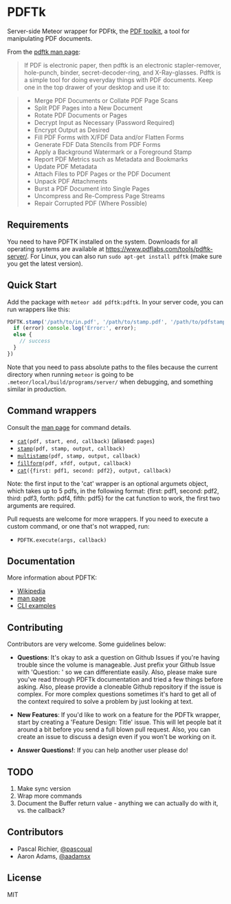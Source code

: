 PDFTk
=====

Server-side Meteor wrapper for PDFtk, the [PDF toolkit](https://www.pdflabs.com/tools/pdftk-the-pdf-toolkit/), a tool for manipulating PDF documents.

From the [pdftk man page](http://linux.die.net/man/1/pdftk):

> If PDF is electronic paper, then pdftk is an electronic stapler-remover, hole-punch, binder, secret-decoder-ring, and X-Ray-glasses. Pdftk is a simple tool for doing everyday things with PDF documents. Keep one in the top drawer of your desktop and use it to:

> * Merge PDF Documents or Collate PDF Page Scans
> * Split PDF Pages into a New Document
> * Rotate PDF Documents or Pages
> * Decrypt Input as Necessary (Password Required)
> * Encrypt Output as Desired
> * Fill PDF Forms with X/FDF Data and/or Flatten Forms
> * Generate FDF Data Stencils from PDF Forms
> * Apply a Background Watermark or a Foreground Stamp
> * Report PDF Metrics such as Metadata and Bookmarks
> * Update PDF Metadata
> * Attach Files to PDF Pages or the PDF Document
> * Unpack PDF Attachments
> * Burst a PDF Document into Single Pages
> * Uncompress and Re-Compress Page Streams
> * Repair Corrupted PDF (Where Possible)


## Requirements

You need to have PDFTK installed on the system. Downloads for all operating systems are available at <https://www.pdflabs.com/tools/pdftk-server/>.
For Linux, you can also run `sudo apt-get install pdftk` (make sure you get the latest version).

## Quick Start

Add the package with `meteor add pdftk:pdftk`. In your server code, you can run wrappers like this:

```js
PDFTK.stamp('/path/to/in.pdf', '/path/to/stamp.pdf', '/path/to/pdfstamp/out.pdf', function (error, stdout, stderr) {
  if (error) console.log('Error:', error);
  else {
    // success
  }
})
```

Note that you need to pass absolute paths to the files because the current directory when running `meteor` is going to be
`.meteor/local/build/programs/server/` when debugging, and something similar in production.


## Command wrappers

Consult the [man page](https://www.pdflabs.com/docs/pdftk-man-page/) for command details.

* [`cat`](https://www.pdflabs.com/docs/pdftk-man-page/#dest-op-cat)`(pdf, start, end, callback)` (aliased: `pages`)
* [`stamp`](https://www.pdflabs.com/docs/pdftk-man-page/#dest-op-stamp)`(pdf, stamp, output, callback)`
* [`multistamp`](https://www.pdflabs.com/docs/pdftk-man-page/#dest-op-multistamp)`(pdf, stamp, output, callback)`
* [`fillform`](https://www.pdflabs.com/docs/pdftk-man-page/#dest-op-fill-form)`(pdf, xfdf, output, callback)`
* [`cat`](https://www.pdflabs.com/docs/pdftk-man-page/#dest-op-cat)`({first: pdf1, second: pdf2}, output, callback)`

Note: the first input to the 'cat' wrapper is an optional argumets object, which takes up to 5 pdfs, in the following format:
{first: pdf1, second: pdf2, third: pdf3, forth: pdf4, fifth: pdf5}
for the cat function to work, the first two arguments are required.

Pull requests are welcome for more wrappers. If you need to execute a custom command, or one that's not wrapped, run:

* `PDFTK.execute(args, callback)`


## Documentation

More information about PDFTK:
* [Wikipedia](https://en.wikipedia.org/wiki/Pdftk)
* [man page](https://www.pdflabs.com/docs/pdftk-man-page/)
* [CLI examples](https://www.pdflabs.com/docs/pdftk-cli-examples/)

## Contributing

Contributors are very welcome. Some guidelines below:

* **Questions**: It's okay to ask a question on Github Issues if you're
  having trouble since the volume is manageable. Just prefix your Github Issue with
  'Question: ' so we can differentiate easily. Also, please make sure you've read through
  PDFTk documentation and tried a few things before asking. Also, please provide a cloneable
  Github repository if the issue is complex. For more complex questions sometimes it's hard
  to get all of the context required to solve a problem by just looking at text.

* **New Features**: If you'd like to work on a feature for the PDFTk wrapper,
  start by creating a 'Feature Design: Title' issue. This will let people bat it
  around a bit before you send a full blown pull request. Also, you can create
  an issue to discuss a design even if you won't be working on it.

* **Answer Questions!**: If you can help another user please do!


## TODO

1. Make sync version
2. Wrap more commands
3. Document the Buffer return value - anything we can actually do with it, vs. the callback?


## Contributors

* Pascal Richier, [@pascoual](http://github.com/pascoual)
* Aaron Adams, [@aadamsx](http://github.com/aadamsx)


## License

MIT
